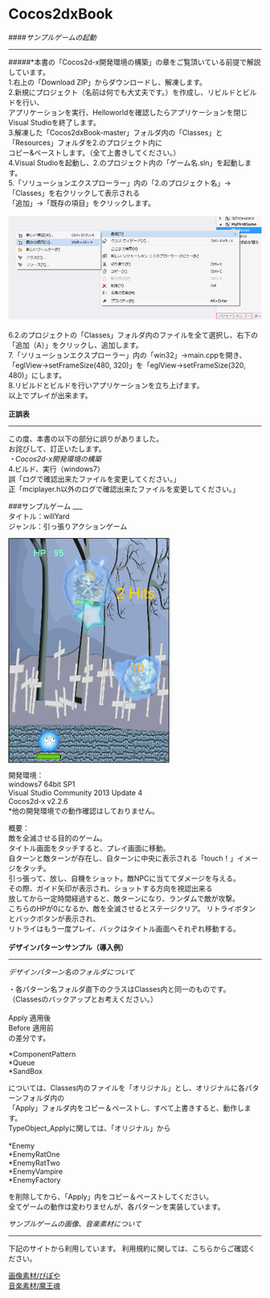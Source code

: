 Cocos2dxBook
============
####_サンプルゲームの起動_<br>
___
#####*本書の「Cocos2d-x開発環境の構築」の章をご覧頂いている前提で解説しています。<br>
1.右上の「Download ZIP」からダウンロードし、解凍します。<br>
2.新規にプロジェクト（名前は何でも大丈夫です。）を作成し、リビルドとビルドを行い、<br>
アプリケーションを実行、Helloworldを確認したらアプリケーションを閉じVisual Studioを終了します。<br>
3.解凍した「Cocos2dxBook-master」フォルダ内の「Classes」と「Resources」フォルダを2.のプロジェクト内に<br>
コピー&ペーストします。（全て上書きしてください。）<br>
4.Visual Studioを起動し、2.のプロジェクト内の「ゲーム名.sln」を起動します。<br>
5.「ソリューションエクスプローラー」内の「2.のプロジェクト名」→「Classes」を右クリックして表示される<br>
「追加」→「既存の項目」をクリックします。<br>  
![image](tutorial_images/vs_addFiles.jpg)<br>  
6.2.のプロジェクトの「Classes」フォルダ内のファイルを全て選択し、右下の「追加（A）」をクリックし、追加します。<br>
7.「ソリューションエクスプローラー」内の「win32」→main.cppを開き、<br>
「eglView->setFrameSize(480, 320)」を「eglView->setFrameSize(320, 480)」にします。<br>
8.リビルドとビルドを行いアプリケーションを立ち上げます。<br>
以上でプレイが出来ます。<br>  
**正誤表**<br>
___
この度、本書の以下の部分に誤りがありました。<br>
お詫びして、訂正いたします。<br>
_・Cocos2d-x開発環境の構築_<br>
4.ビルド、実行（windows7）<br>
誤「ログで確認出来たファイルを変更してください。」<br>
正「mciplayer.h以外のログで確認出来たファイルを変更してください。」<br>  


###サンプルゲーム
___<br>
タイトル：willYard<br>
ジャンル：引っ張りアクションゲーム<br>  

  <a href="url"><img src="https://github.com/athenaeum-school/Cocos2dxBook/blob/develop/tutorial_images/playImage.jpg" align="center"></a><br>  

  開発環境：<br>
windows7 64bit SP1<br>
Visual Studio Community 2013 Update 4<br>
Cocos2d-x v2.2.6<br>
*他の開発環境での動作確認はしておりません。<br>


概要：<br>
敵を全滅させる目的のゲーム。<br>
タイトル画面をタッチすると、プレイ画面に移動。<br>
自ターンと敵ターンが存在し、自ターンに中央に表示される「touch！」イメージをタッチ。<br>
引っ張って、放し、自機をショット。敵NPCに当ててダメージを与える。<br>
その際、ガイド矢印が表示され、ショットする方向を視認出来る<br>
放してから一定時間経過すると、敵ターンになり、ランダムで敵が攻撃。<br>
こちらのHPが0になるか、敵を全滅させるとステージクリア。
リトライボタンとバックボタンが表示され、<br>
リトライはもう一度プレイ、バックはタイトル画面へそれぞれ移動する。<br>  
  __デザインパターンサンプル（導入例）__
  ___
  _デザインパターン名のフォルダについて_  
  
  ・各パターン名フォルダ直下のクラスはClasses内と同一のものです。<br>
  （Classesのバックアップとお考えください。）  <br>  
  Apply 適用後  
  Before 適用前  
  の差分です。  
  
  *ComponentPattern  
  *Queue  
  *SandBox  
  
については、Classes内のファイルを「オリジナル」とし、オリジナルに各パターンフォルダ内の  
「Apply」フォルダ内をコピー＆ペーストし、すべて上書きすると、動作します。  
TypeObject_Applyに関しては、「オリジナル」から<br>  
 *Enemy <br> 
 *EnemyRatOne  
*EnemyRatTwo<br>
*EnemyVampire  
*EnemyFactory  

を削除してから、「Apply」内をコピー＆ペーストしてください。  
全てゲームの動作は変わりませんが、各パターンを実装しています。<br>  

_サンプルゲームの画像、音楽素材について_<br>
___
下記のサイトから利用しています。
利用規約に関しては、こちらからご確認ください。<br>

<a href="http://piposozai.blog76.fc2.com/" title="画像素材/ぴぽや" target="_blank">画像素材/ぴぽや</a>  
<a href="http://maoudamashii.jokersounds.com/" title="音楽素材/魔王魂" target="_blank">音楽素材/魔王魂</a>
